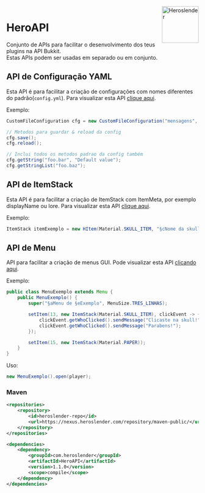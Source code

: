 <img src="https://github.com/heroslender.png" alt="Heroslender" title="Heroslender" align="right" height="96" width="96"/>

# HeroAPI

Conjunto de APIs para facilitar o desenvolvimento dos teus plugins na API Bukkit.\
Estas APIs podem ser usadas em separado ou em conjunto.

## API de Configuração YAML

Esta API é para facilitar a criação de configurações com nomes diferentes do padrão(`config.yml`).
Para visualizar esta API [clique aqui](src/main/java/com/heroslender/config/yaml/CustomFileConfiguration.java).

Exemplo:
```Java
CustomFileConfiguration cfg = new CustomFileConfiguration("mensagens", Main.getInstance());

// Metodos para guardar & reload da config
cfg.save();
cfg.reload();

// Inclui todos os metodos padrao da config também
cfg.getString("foo.bar", "Default value");
cfg.getStringList("foo.baz");
```

## API de ItemStack

Esta API é para facilitar a criação de ItemStack com ItemMeta, por exemplo displayName ou lore.
Para visualizar esta API [clique aqui](https://github.com/heroslender/HeroAPI/tree/master/src/main/java/com/heroslender/ItemStack).

Exemplo:
```Java
ItemStack itemExemplo = new HItem(Material.SKULL_ITEM, "§cNome da skull", "Lore linha 1", "Lore linha 2");
```

## API de Menu

API para facilitar a criação de menus GUI.
Pode visualizar esta API [clicando aqui](https://github.com/heroslender/HeroAPI/tree/master/src/main/java/com/heroslender/Menu).

Exemplo:
```Java
public class MenuExemplo extends Menu {
    public MenuExemplo() {
        super("§aMenu de §eExemplo", MenuSize.TRES_LINHAS);

        setItem(13, new ItemStack(Material.SKULL_ITEM), clickEvent -> {
            clickEvent.getWhoClicked().sendMessage("Clicaste na skull!");
            clickEvent.getWhoClicked().sendMessage("Parabens!");
        });

        setItem(15, new ItemStack(Material.PAPER));
    }
}
```

Uso:
```Java
new MenuExemplo().open(player);
```

### Maven

```xml
<repositories>
    <repository>
        <id>heroslender-repo</id>
        <url>https://nexus.heroslender.com/repository/maven-public/</url>
    </repository>
</repositories>

<dependencies>
    <dependency>
        <groupId>com.heroslender</groupId>
        <artifactId>HeroAPI</artifactId>
        <version>1.1.0</version>
        <scope>compile</scope>
    </dependency>
</dependencies>
```
